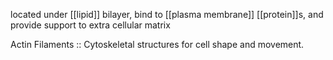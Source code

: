 located under [[lipid]] bilayer, bind to [[plasma membrane]] [[protein]]s, and provide support to extra cellular matrix

Actin Filaments :: Cytoskeletal structures for cell shape and movement.
<!--ID: 1691317032358-->
